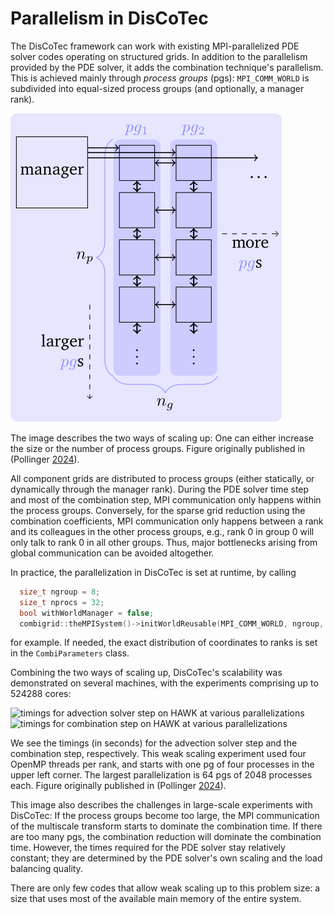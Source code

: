 # Parallelism in DisCoTec

The DisCoTec framework can work with existing MPI-parallelized PDE solver codes
operating on structured grids.
In addition to the parallelism provided by the PDE solver, it adds the combination
technique's parallelism.
This is achieved mainly through *process groups* (pgs):
`MPI_COMM_WORLD` is subdivided into equal-sized process groups
(and optionally, a manager rank).

![schematic of MPI ranks in DisCoTec](../gfx/discotec-ranks.svg)

The image describes the two ways of scaling up:
One can either increase the size or the number of process groups.
Figure originally published in (Pollinger [2024](https://elib.uni-stuttgart.de/handle/11682/14229)).

All component grids are distributed to process groups (either statically, or
dynamically through the manager rank).
During the PDE solver time step and most of the combination step, MPI communication
only happens within the process groups.
Conversely, for the sparse grid reduction using the combination coefficients,
MPI communication only happens between a rank and its colleagues in the other
process groups, e.g., rank 0 in group 0 will only talk to rank 0 in all other groups.
Thus, major bottlenecks arising from global communication can be avoided altogether.

In practice, the parallelization in DisCoTec is set at runtime, by calling

```cpp
  size_t ngroup = 8;
  size_t nprocs = 32;
  bool withWorldManager = false;
  combigrid::theMPISystem()->initWorldReusable(MPI_COMM_WORLD, ngroup, nprocs, withWorldManager);
```

for example.
If needed, the exact distribution of coordinates to ranks is set in the
`CombiParameters` class.

Combining the two ways of scaling up, DisCoTec's scalability was demonstrated on
several machines, with the experiments comprising up to 524288 cores:

![timings for advection solver step on HAWK at various
parallelizations](../gfx/times-solver-on-hawk.svg)
![timings for combination step on
HAWK at various parallelizations](../gfx/times-combination-on-hawk.svg)

We see the timings (in seconds) for the advection solver step and the
combination step, respectively.
This weak scaling experiment used four OpenMP threads per rank, and starts with
one pg of four processes in the upper left corner.
The largest parallelization is 64 pgs of 2048 processes each.
Figure originally published in (Pollinger [2024](https://elib.uni-stuttgart.de/handle/11682/14229)).

This image also describes the challenges in large-scale experiments with DisCoTec:
If the process groups become too large, the MPI communication of the multiscale
transform starts to dominate the combination time.
If there are too many pgs, the combination reduction will dominate the
combination time.
However, the times required for the PDE solver stay relatively constant;
they are determined by the PDE solver's own scaling and the load balancing quality.

There are only few codes that allow weak scaling up to this problem size:
a size that uses most of the available main memory of the entire system.
